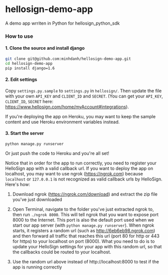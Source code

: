 hellosign-demo-app
==================

A demo app wrriten in Python for hellosign_python_sdk

### How to use

#### 1. Clone the source and install django

````bash
git clone git@github.com:minhdanh/hellosign-demo-app.git
cd hellosign-demo-app
pip install django=1.6
````

#### 2. Edit settings

Copy `settings.py.sample` to `settings.py` in `hellosign/`. Then update the file with your own `API_KEY` and `CLIENT_ID` and `SECRET`. (You can get your `API_KEY`, `CLIENT_ID`, `SECRET` here: https://www.hellosign.com/home/myAccount#integrations).

If you're deploying the app on Heroku, you may want to keep the sample content and use Heroku environment variables instead.


#### 3. Start the server

````
python manage.py runserver
````

Or just push the code to Heroku and you're all set!


Notice that in order for the app to run correctly, you need to register your HelloSign app with a valid callback url. If you want to deploy the app on localhost, you may want to use ngrok (https://ngrok.com) because `localhost` or `127.0.0.1` is not recognized as valid callback urls by HelloSign. Here's how:

1. Download ngrok (https://ngrok.com/download) and extract the zip file you've just downloaded

2. Open Terminal, navigate to the folder you've just extracted ngrok to, then run `./ngrok 8000`. This will tell ngrok that you want to expose port 8000 to the Internet. This port is also the default port used when we start our app server (with `python manage.py runserver`).
When ngrok starts, it registers a random url (such as http://6eb6eb98.ngrok.com) and then forward all traffic that reaches this url (port 80 for http or 443 for https) to your localhost on port (8000). What you need to do is to update your HelloSign settings for your app with this random url, so that the callbacks could be routed to your localhost.

3. Use the random url above instead of http://localhost:8000 to test if the app is running correctly
